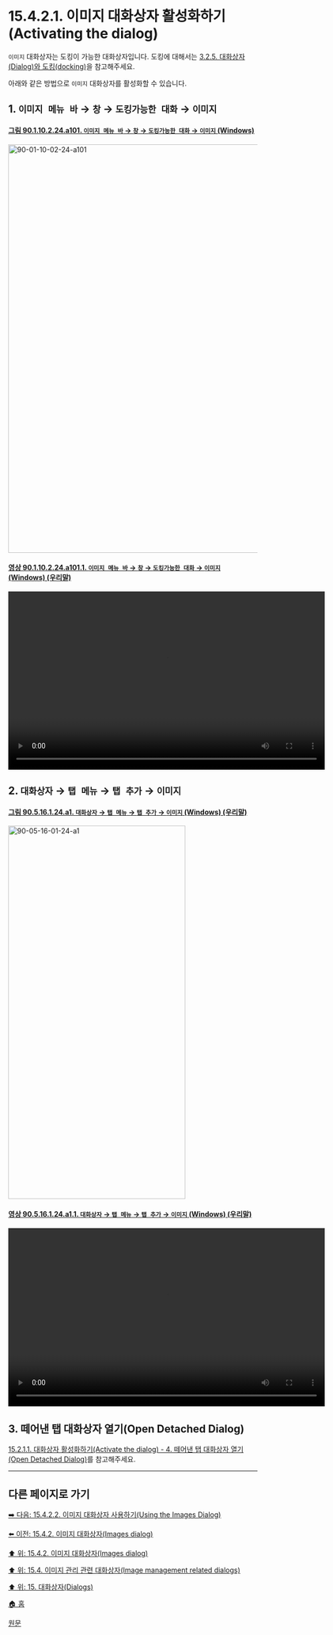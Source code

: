 # 15.4.2.1. 이미지 대화상자 활성화하기(Activating the dialog)

`이미지` 대화상자는 도킹이 가능한 대화상자입니다. 도킹에 대해서는 [3.2.5. 대화상자(Dialog)와 도킹(docking)](./03-02-05-00-dialogs-and-docking.md)을 참고해주세요.

아래와 같은 방법으로 `이미지` 대화상자를 활성화할 수 있습니다.

<a id="15-04-02-01-s1"></a>

## 1. `이미지 메뉴 바` → `창` → `도킹가능한 대화` → `이미지`

<a id="90-01-10-02-24-a101"></a>

#### [그림 90.1.10.2.24.a101. `이미지 메뉴 바` → `창` → `도킹가능한 대화` → `이미지` (Windows)](./90-01-10-02-24-images.md#90-01-10-02-24-a101)
<img width="980" height="825" alt="90-01-10-02-24-a101" src="https://github.com/user-attachments/assets/75994fc0-fbb1-4601-99ad-5e643248b3f5" />

<a id="90-01-10-02-24-a101-01"></a>

#### [영상 90.1.10.2.24.a101.1. `이미지 메뉴 바` → `창` → `도킹가능한 대화` → `이미지` (Windows) (우리말)](./90-01-10-02-24-images.md#90-01-10-02-24-a101-01)
<video controls="controls" width="640" height="360" src="https://github.com/user-attachments/assets/04af31ba-3b46-4cbf-aba4-09d23732e688"></video>

<a id="15-04-02-01-s2"></a>

## 2. `대화상자` → `탭 메뉴` → `탭 추가` → `이미지`

<a id="90-05-16-01-24-a1"></a>

#### [그림 90.5.16.1.24.a1. `대화상자` → `탭 메뉴` → `탭 추가` → `이미지` (Windows) (우리말)](./90-05-16-01-24-images.md#90-05-16-01-24-a1)
<img width="358" height="754" alt="90-05-16-01-24-a1" src="https://github.com/user-attachments/assets/6a86caf1-0f47-4933-a273-274b719efb00" />

<a id="90-05-16-01-24-a1-01"></a>

#### [영상 90.5.16.1.24.a1.1. `대화상자` → `탭 메뉴` → `탭 추가` → `이미지` (Windows) (우리말)](./90-05-16-01-24-images.md#90-05-16-01-24-a1-01)
<video controls="controls" width="640" height="360" src="https://github.com/user-attachments/assets/bcd992ab-5b7d-4de7-9271-7aa338723475"></video>

<a id="15-04-02-01-s3"></a>

## 3. 떼어낸 탭 대화상자 열기(Open Detached Dialog)

[15.2.1.1. 대화상자 활성화하기(Activate the dialog) - 4. 떼어낸 탭 대화상자 열기(Open Detached Dialog)](./15-02-01-01-activate_the_dialog.md#15-02-01-01-s4)를 참고해주세요.

***

## 다른 페이지로 가기

[➡️ 다음: 15.4.2.2. 이미지 대화상자 사용하기(Using the Images Dialog)](./15-04-02-02-00-using_the_images_dialog.md)

[⬅️ 이전: 15.4.2. 이미지 대화상자(Images dialog)](./15-04-02-00-images-dialog.md)

[⬆️ 위: 15.4.2. 이미지 대화상자(Images dialog)](./15-04-02-00-images-dialog.md)

[⬆️ 위: 15.4. 이미지 관리 관련 대화상자(Image management related dialogs)](./15-04-00-image-management-related-dialogs.md)

[⬆️ 위: 15. 대화상자(Dialogs)](./15-00-dialogs.md)

[🏠 홈](./00-home.md)

[원문](https://docs.gimp.org/2.10/ko/gimp-image-dialog.html#idm21127)